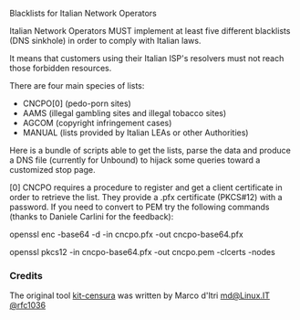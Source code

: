 Blacklists for Italian Network Operators

Italian Network Operators MUST implement at least five different
blacklists (DNS sinkhole) in order to comply with Italian laws.

It means that customers using their Italian ISP's resolvers must not reach those
forbidden resources.

There are four main species of lists:

- CNCPO[0] (pedo-porn sites)
- AAMS (illegal gambling sites and illegal tobacco sites)
- AGCOM (copyright infringement cases)
- MANUAL (lists provided by Italian LEAs or other Authorities)

Here is a bundle of scripts able to get the lists, parse the data and produce a
DNS file (currently for Unbound) to hijack some queries toward a customized stop
page.

[0] CNCPO requires a procedure to register and get a client certificate in order to
retrieve the list. They provide a .pfx certificate (PKCS#12) with a password.
If you need to convert to PEM try the following commands (thanks to Daniele Carlini
for the feedback):

openssl enc -base64 -d -in cncpo.pfx -out cncpo-base64.pfx

openssl pkcs12 -in cncpo-base64.pfx -out cncpo.pem  -clcerts -nodes

### Credits

The original tool [kit-censura](https://github.com/rfc1036/kit-censura) was written by Marco d'Itri <md@Linux.IT> [@rfc1036](https://github.com/rfc1036)  
